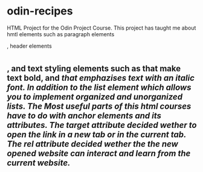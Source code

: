 # odin-recipes
HTML Project for the Odin Project Course.
This project has taught me about hmtl elements such as paragraph elements <p>, header elements <h1> <h2>, and text styling elements such as <strong> that make text bold, and <em> that emphazises text with an italic font. In addition to the list element which allows you to implement organized and unorganized lists. The Most useful parts of this html courses have to do with anchor elements and its attributes. The target attribute decided wether to open the link in a new tab or in the current tab. The rel attribute decided wether the the new opened website can interact and learn from the current website.